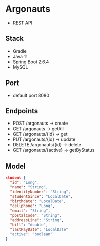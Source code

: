 # Argonauts
- REST API

## Stack
- Gradle
- Java 11
- Spring Boot 2.6.4
- MySQL

## Port
- default port 8080

## Endpoints

- POST /argonauts -> create
- GET	/argonauts -> getAll
- GET /argonauts/{id} -> get
- PUT /argonauts/{id} -> update
- DELETE /argonauts/{id} -> delete
- GET /argonauts/{active} -> getByStatus

## Model

``` json
student {
  "id": "Long",
  "name": "String",
  "identityNumber": "String",
  "studentSince": "LocalDate",
  "birthdate": "LocalDate",
  "cellphone": "Long",
  "email": "String",  
  "postalCode": "String",
  "addressLine": "String",
  "bill": "double",
  "lastPayDate": "LocalDate"
  "active": "boolean"
}
```